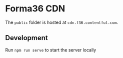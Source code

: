 # Forma36 CDN

The `public` folder is hosted at `cdn.f36.contentful.com`.

## Development

Run `npm run serve` to start the server locally

